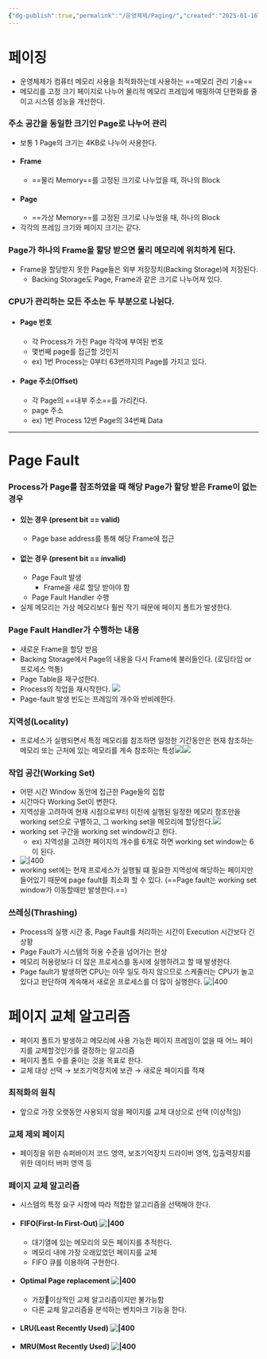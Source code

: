 ```yaml
---
{"dg-publish":true,"permalink":"/운영체제/Paging/","created":"2025-01-16T16:59:43.410+09:00"}
---
```


# 페이징
- 운영체제가 컴퓨터 메모리 사용을 최적화하는데 사용하는 ==메모리 관리 기술==
- 메모리를 고정 크기 페이지로 나누어 물리적 메모리 프레임에 매핑하여 단편화를 줄이고 시스템 성능을 개선한다.
### 주소 공간을 동일한 크기인 Page로 나누어 관리
- 보통 1 Page의 크기는 4KB로 나누어 사용한다.
- #### Frame
	- ==물리 Memory==를 고정된 크기로 나누었을 때, 하나의 Block
- #### Page
	- ==가상 Memory==를 고정된 크기로 나누었을 때, 하나의 Block
- 각각의 프레임 크기와 페이지 크기는 같다.
### Page가 하나의 Frame을 할당 받으면 물리 메모리에 위치하게 된다.
- Frame을 할당받지 못한 Page들은 외부 저장장치(Backing Storage)에 저장된다.
	- Backing Storage도 Page, Frame과 같은 크기로 나누어져 있다.
### CPU가 관리하는 모든 주소는 두 부분으로 나뉜다.
- #### Page 번호
	- 각 Process가 가진 Page 각각에 부여된 번호
	- 몇번째 page를 접근할 것인지
	- ex) 1번 Process는 0부터 63번까지의 Page를 가지고 있다.
- #### Page 주소(Offset)
	- 각 Page의 ==내부 주소==를 가리킨다.
	- page 주소
	- ex) 1번 Process 12번 Page의 34번째 Data
---
# Page Fault
### Process가 Page를 참조하였을 때 해당 Page가 할당 받은 Frame이 없는 경우
- #### 있는 경우 (present bit == valid)
	- Page base address를 통해 해당 Frame에 접근
- #### 없는 경우 (present bit == invalid)
	- Page Fault 발생
		- Frame을 새로 할당 받아야 함
	- Page Fault Handler 수행
- 실제 메모리는 가상 메모리보다 훨씬 작기 때문에 페이지 폴트가 발생한다.
### Page Fault Handler가 수행하는 내용
- 새로운 Frame을 할당 받음
- Backing Storage에서 Page의 내용을 다시 Frame에 불러들인다. (로딩타임 or 프로세스 먹통)
- Page Table을 재구성한다.
- Process의 작업을 재시작한다.
![](https://i.imgur.com/8iOEgYd.png)
- Page-fault 발생 빈도는 프레임의 개수와 반비례한다.
### 지역성(Locality)
- 프로세스가 실행되면서 특정 메모리를 참조하면 일정한 기간동안은 현재 참조하는 메모리 또는 근처에 있는 메모리를 계속 참조하는 특성![](https://i.imgur.com/m91cbwn.png)![](https://i.imgur.com/KEvPSN4.png)
### 작업 공간(Working Set)
- 어떤 시간 Window 동안에 접근한 Page들의 집합
- 시간마다 Working Set이 변한다.
- 지역성을 고려하여 현재 시점으로부터 이전에 실행된 일정한 메모리 참조만을 working set으로 구별하고, 그 working set을 메모리에 할당한다.![](https://i.imgur.com/EJe3yQp.png)
- working set 구간을 working set window라고 한다.
	- ex) 지역성을 고려한 페이지의 개수를 6개로 하면 working set window는 6이 된다.
- ![|400](https://i.imgur.com/RV9o2Y3.png)
- working set에는 현재 프로세스가 실행될 떄 필요한 지역성에 해당하는 페이지만 들어있기 때문에 page fault를 최소화 할 수 있다. (==Page fault는 working set window가 이동할때만 발생한다.==)
### 쓰레싱(Thrashing)
- Process의 실행 시간 중, Page Fault를 처리하는 시간이 Execution 시간보다 긴 상황
- Page Fault가 시스템의 허용 수준을 넘어가는 현상
- 메모리 허용량보다 더 많은 프로세스를 동시에 실행하려고 할 때 발생한다.
- Page fault가 발생하면 CPU는 아무 일도 하지 않으므로 스케줄러는 CPU가 놀고 있다고 판단하여 계속해서 새로운 프로세스를 더 많이 실행한다.                      ![|400](https://i.imgur.com/ru2c4lT.png)
# 페이지 교체 알고리즘
- 페이지 폴트가 발생하고 메모리에 사용 가능한 페이지 프레임이 없을 때 어느 페이지를 교체할것인가를 결정하는 알고리즘
- 페이지 폴트 수를 줄이는 것을 목표로 한다.
- 교체 대상 선택 → 보조기억장치에 보관 → 새로운 페이지를 적재
### 최적화의 원칙
- 앞으로 가장 오랫동안 사용되지 않을 페이지를 교체 대상으로 선택 (이상적임)
### 교체 제외 페이지
- 페이징을 위한 슈퍼바이저 코드 영역, 보조기억장치 드라이버 영역, 입출력장치를 위한 데이터 버퍼 영역 등
### 페이지 교체 알고리즘
- 시스템의 특정 요구 사항에 따라 적합한 알고리즘을 선택해야 한다.
- #### FIFO(First-In First-Out)                             ![|400](https://i.imgur.com/mH4eLVo.png)
	- 대기열에 있는 메모리의 모든 페이지를 추적한다.
	- 메모리 내에 가장 오래있었던 페이지를 교체 
	- FIFO 큐를 이용하여 구현한다.                                    
- #### Optimal Page replacement                               ![|400](https://i.imgur.com/wjjUQuE.png)
	- 가장이상적인 교체 알고리즘이지만 불가능함
	- 다른 교체 알고리즘을 분석하는 벤치마크 기능을 한다.           
- #### LRU(Least Recently Used)                         ![|400](https://i.imgur.com/ZJYQin0.png)
- #### MRU(Most Recently Used)                         ![|400](https://i.imgur.com/CqICtUP.png)

